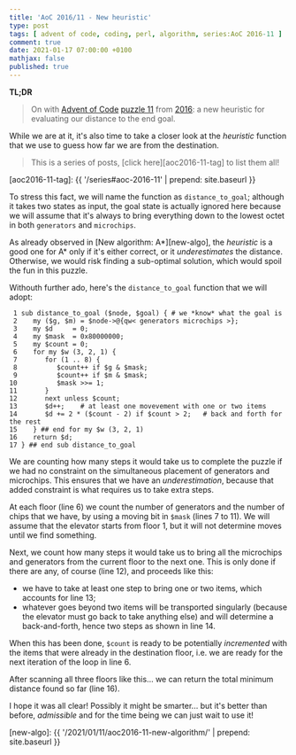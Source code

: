 ```yaml
---
title: 'AoC 2016/11 - New heuristic'
type: post
tags: [ advent of code, coding, perl, algorithm, series:AoC 2016-11 ]
comment: true
date: 2021-01-17 07:00:00 +0100
mathjax: false
published: true
---
```


**TL;DR**

> On with [Advent of Code][] [puzzle 11][p11] from [2016][aoc2016]: a
> new heuristic for evaluating our distance to the end goal.

While we are at it, it's also time to take a closer look at the
*heuristic* function that we use to guess how far we are from the
destination.

> This is a series of posts, [click here][aoc2016-11-tag] to list them
> all!

[aoc2016-11-tag]: {{ '/series#aoc-2016-11' | prepend: site.baseurl }}

To stress this fact, we will name the function as `distance_to_goal`;
although it takes two states as input, the goal state is actually
ignored here because we will assume that it's always to bring everything
down to the lowest octet in both `generators` and `microchips`.

As already observed in [New algorithm: A\*][new-algo], the *heuristic*
is a good one for A\* only if it's either correct, or it
*underestimates* the distance. Otherwise, we would risk finding a
sub-optimal solution, which would spoil the fun in this puzzle.

Withouth further ado, here's the `distance_to_goal` function that we
will adopt:

```
 1 sub distance_to_goal ($node, $goal) { # we *know* what the goal is
 2    my ($g, $m) = $node->@{qw< generators microchips >};
 3    my $d     = 0;
 4    my $mask  = 0x80000000;
 5    my $count = 0;
 6    for my $w (3, 2, 1) {
 7       for (1 .. 8) {
 8          $count++ if $g & $mask;
 9          $count++ if $m & $mask;
10          $mask >>= 1;
11       }
12       next unless $count;
13       $d++;    # at least one movevement with one or two items
14       $d += 2 * ($count - 2) if $count > 2;   # back and forth for the rest
15    } ## end for my $w (3, 2, 1)
16    return $d;
17 } ## end sub distance_to_goal
```

We are counting how many steps it would take us to complete the puzzle
if we had no constraint on the simultaneous placement of generators and
microchips. This ensures that we have an *underestimation*, because that
added constraint is what requires us to take extra steps.

At each floor (line 6) we count the number of generators and the number
of chips that we have, by using a moving bit in `$mask` (lines 7 to 11).
We will assume that the elevator starts from floor 1, but it will not
determine moves until we find something.

Next, we count how many steps it would take us to bring all the
microchips and generators from the current floor to the next one. This
is only done if there are any, of course (line 12), and proceeds like
this:

- we have to take at least one step to bring one or two items, which
  accounts for line 13;
- whatever goes beyond two items will be transported singularly (because
  the elevator must go back to take anything else) and will determine a
  back-and-forth, hence two steps as shown in line 14.

When this has been done, `$count` is ready to be potentially
*incremented* with the items that were already in the destination floor,
i.e. we are ready for the next iteration of the loop in line 6.

After scanning all three floors like this... we can return the total
minimum distance found so far (line 16).

I hope it was all clear! Possibly it might be smarter... but it's better
than before, *admissible* and for the time being we can just wait to use
it!

[p11]: https://adventofcode.com/2016/day/11
[aoc2016]: https://adventofcode.com/2016/
[Advent of Code]: https://adventofcode.com/
[Perl]: https://www.perl.org/
[new-algo]: {{ '/2021/01/11/aoc2016-11-new-algorithm/' | prepend: site.baseurl }}
